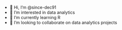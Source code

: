 - 👋 Hi, I’m @since-dec91
- 👀 I’m interested in data analytics
- 🌱 I’m currently learning R
- 💞️ I’m looking to collaborate on data analytics projects


<!---
since-dec91/since-dec91 is a ✨ special ✨ repository because its `README.md` (this file) appears on your GitHub profile.
You can click the Preview link to take a look at your changes.
--->
